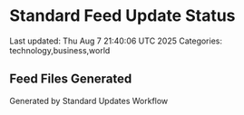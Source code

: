 # Standard Feed Update Status
Last updated: Thu Aug  7 21:40:06 UTC 2025
Categories: technology,business,world

## Feed Files Generated

Generated by Standard Updates Workflow
